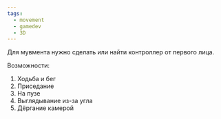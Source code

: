 ```yaml
---
tags:
  - movement
  - gamedev
  - 3D
---
```

Для мувмента нужно сделать или найти контроллер от первого лица.

Возможности:
1. Ходьба и бег
2. Приседание
3. На пузе
4. Выглядывание из-за угла
5. Дёргание камерой